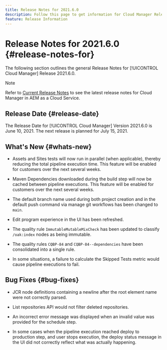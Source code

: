```yaml
---
title: Release Notes for 2021.6.0
description: Follow this page to get information for Cloud Manager Release 2021.6.0
feature: Release Information
---
```

# Release Notes for 2021.6.0 {#release-notes-for}

The following section outlines the general Release Notes for [!UICONTROL Cloud Manager] Release 2021.6.0.

>[!NOTE]
>Refer to [Current Release Notes](https://experienceleague.adobe.com/docs/experience-manager-cloud-service/onboarding/getting-access/release-notes-cloud-manager/release-notes-cm-current.html?lang=en#getting-access) to see the latest release notes for Cloud Manager in AEM as a Cloud Service.

## Release Date {#release-date}

The Release Date for [!UICONTROL Cloud Manager] Version 2021.6.0 is June 10, 2021.
The next release is planned for July 15, 2021.

## What's New {#whats-new}

* Assets and Sites tests will now run in parallel (when applicable), thereby reducing the total pipeline execution time. This feature will be enabled for customers over the next several weeks.

* Maven Dependencies downloaded during the build step will now be cached between pipeline executions. This feature will be enabled for customers over the next several weeks. 

* The default branch name used during both project creation and  in the default push command via manage git workflows has been changed to `main`. 

* Edit program experience in the UI has been refreshed. 

* The quality rule `ImmutableMutableMixCheck` has been updated to classify `/oak:index` nodes as being immutable.

* The quality rules `CQBP-84` and `CQBP-84--dependencies` have been consolidated into a single rule.

* In some situations, a failure to calculate the Skipped Tests metric would cause pipeline executions to fail.

## Bug Fixes {#bug-fixes}

* JCR node definitions containing a newline after the root element name were not correctly parsed.

* List repositories API would not filter deleted repositories.

* An incorrect error message was displayed when an invalid value was provided for the schedule step. 

* In some cases when the pipeline execution reached deploy to production step, and user stops execution, the deploy status  message in the UI did not correctly reflect what was actually happening.
